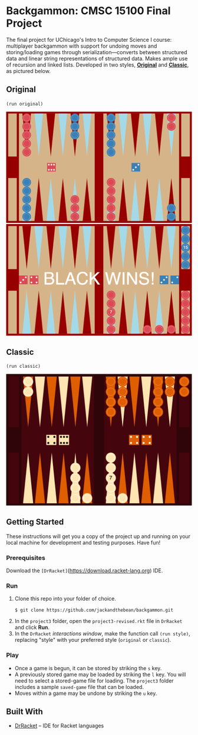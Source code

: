 # Backgammon: CMSC 15100 Final Project
The final project for UChicago's Intro to Computer Science I course: multiplayer backgammon with support for undoing moves and storing/loading games through serialization—converts between structured data and linear string representations of structured data. Makes ample use of recursion and linked lists. Developed in two styles, [**Original**](#Original) and [**Classic**](#Classic), as pictured below.

## Original
```
(run original)
```
![Initial game, Original style](images/initial.png)
![Final game, Original style](images/final.png)

## Classic
```
(run classic)
```
![Classic style](images/classic-style.png)

## Getting Started
These instructions will get you a copy of the project up and running on your local machine for development and testing purposes. Have fun!

### Prerequisites
Download the `[DrRacket]`(https://download.racket-lang.org) IDE.

### Run
1. Clone this repo into your folder of choice.
    ```
    $ git clone https://github.com/jackandthebean/backgammon.git
    ```
2. In the `project3` folder, open the `project3-revised.rkt` file in `DrRacket` and click **Run**.
3. In the `DrRacket` _interactions window_, make the function call `(run style)`, replacing "style" with your preferred style (`original` or `classic`).

### Play
* Once a game is begun, it can be stored by striking the `s` key.
* A previously stored game may be loaded by striking the `l` key. You will need to select a stored-game file for loading. The `project3` folder includes a sample `saved-game` file that can be loaded.
* Moves within a game may be undone by striking the `u` key.

## Built With
* [DrRacket](https://download.racket-lang.org) – IDE for Racket languages
